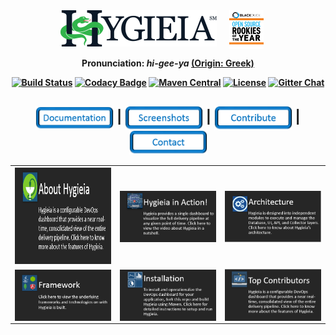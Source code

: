 <div align="center">
<img width="250" align="top" src="/images/hygieia_b.png"><a href="https://www.blackducksoftware.com/about/news-events/releases/2015-open-source-rookies-year"><img width="55" align="top" hspace="20" src="/images/Rookies_Award_Badge.png"></a> 
</div>
<div align="center"> 
 <p> <b>Pronunciation: <i>hi-gee-ya <a href="https://en.wikipedia.org/wiki/Hygieia"></i>(Origin: Greek)</a> </p>
</div>

<div align="center">
  <!-- Build Status -->
  <a href="https://travis-ci.org/capitalone/Hygieia.svg?branch=master"><img src="https://travis-ci.org/capitalone/Hygieia.svg?branch=master" alt="Build Status"/></a>
  <!-- Codacy Badge -->
  <a href="https://www.codacy.com/app/amit-mawkin/Hygieia"><img src="https://api.codacy.com/project/badge/grade/de1a2a557f8e458e9a959be8c2e7fcba"
      alt="Codacy Badge"/></a>
  <!-- Maven Central -->
  <a href="http://search.maven.org/#search%7Cga%7C1%7Ccapitalone"><img src="https://img.shields.io/maven-central/v/com.capitalone.dashboard/Hygieia.svg" alt="Maven Central"/></a>
  <!-- License -->
  <a href="https://www.apache.org/licenses/LICENSE-2.0"><img src="https://img.shields.io/badge/license-Apache%202-blue.svg"
      alt="License"/></a>
  <!-- Gitter Chat -->
  <a href="https://gitter.im/capitalone/Hygieia?utm_source=badge&utm_medium=badge&utm_campaign=pr-badge&utm_content=badge"><img src="https://badges.gitter.im/Join%20Chat.svg" alt="Gitter Chat"/></a>
</div>

<div align="center">
  <h2>
    <a href="http://www.capitalone.io/Hygieia/getting_started.html"><img src="./newimages/Documentation.png" alt="Documentation" width="125" align="center"></a>
    <span>|</span>
    <!--<a href="#">
      Setup Hygieia
    </a>
    <span> | </span> -->
    <a href="#"><img src="./newimages/Screenshots.png" alt="Screenshots" width="125" align="center"></a>
    <span>|</span>
    <a href="#"><img src="./newimages/Contribute.png" alt="Contribute" width="125" align="center"></a>
    <span>|</span>
    <a href="http://www.capitalone.io/Hygieia/contact.html"><img src="./newimages/Contact.png" alt="Contact" width="125" align="center"></a>
  </h2>
</div>

<table>
<colgroup>
<col width="33.3%" />
<col width="33.3%" />
<col width="33.4%" />
</colgroup>

<tbody>
<tr>
<td><a href="http://www.capitalone.io/Hygieia/getting_started.html"><img src="/blackicons/About.PNG" alt="About Icon" height="155" width="280"/></a></td>
<td><a href="http://www.capitalone.io/Hygieia/getting_started.html"><img src="/blackicons/Video.PNG" alt="Video Icon" align="center" width="300"/></td>
<td><a href="http://www.capitalone.io/Hygieia/getting_started.html"><img src="/blackicons/Architecture.PNG" alt="Architecture Icon" align="center" width="300"/></a></td>
</tr>
<tr>
<td><a href="http://www.capitalone.io/Hygieia/getting_started.html"><img src="/blackicons/Framework.PNG" alt="Framework Icon" align="center" width="300"/></td>
<td><a href="http://www.capitalone.io/Hygieia/getting_started.html"><img src="/blackicons/Installation.PNG" alt="Install Icon" align="center" width="300"/></a></td>
<td><a href="http://www.capitalone.io/Hygieia/getting_started.html"><img src="/blackicons/TopContributors.PNG" alt="Contributors Icon" align="center" width="300"/></a></td>
</tr>
</tbody>
</table>

<!--<table border="0" cellspacing="0" cellpadding="0" frame="void" rules="none">
<colgroup>
<col width="50%" />
<col width="50%" />
<!--<col width="33.3%" />-->
<!--</colgroup>
<tbody>
<tr>
<td height="175"><a href="http://www.capitalone.io/Hygieia/getting_started.html"><img src="/blackicons/About.PNG" alt="About Icon" height="175" width="200"/></a></td>
<td height="175"><a href="http://www.capitalone.io/Hygieia/getting_started.html"><img src="/blackicons/Video.PNG" alt="Video Icon" align="center" height="175" width="200"/></td>
<!--<td height="175"><a href="http://www.capitalone.io/Hygieia/getting_started.html"><img src="/blackicons/Architecture.PNG" alt="About Icon" align="center" height="175" width="430"/></a></td>-->
<!--</tr>
<tr>
<td height="175"><a href="http://www.capitalone.io/Hygieia/getting_started.html"><img src="/blackicons/Framework.PNG" alt="About Icon" align="center" height="175" width="200"/></td>
<td height="175"><a href="http://www.capitalone.io/Hygieia/getting_started.html"><img src="/blackicons/Installation.PNG" alt="Install Icon" align="center" height="175" width="200"/></a></td>
<!--<td height="175"><a href="http://www.capitalone.io/Hygieia/getting_started.html"><img src="/blackicons/TopContributors.PNG" alt="Contributors Icon" align="center" height="175" width="430"/></a></td>-->
<!--</tr>
</tbody>
</table>-->

<!--<div align="center">
  
<a href="http://www.capitalone.io/Hygieia/getting_started.html"><img src="/blackicons/About.PNG" alt="About Icon" align="center" width="420"/></a><a href="http://www.capitalone.io/Hygieia/getting_started.html"><img src="/blackicons/Video.PNG" alt="Video Icon" align="center" width="423"/></a><a href="http://www.capitalone.io/Hygieia/getting_started.html"><img src="/blackicons/Architecture.PNG" alt="About Icon" align="center" width="423"/></a><a href="http://www.capitalone.io/Hygieia/getting_started.html"><img src="/blackicons/Framework.PNG" alt="About Icon" align="center" width="420"/></a><a href="http://www.capitalone.io/Hygieia/getting_started.html"><img src="/blackicons/Installation.PNG" alt="Install Icon" align="center" width="423"/></a><a href="http://www.capitalone.io/Hygieia/getting_started.html"><img src="/blackicons/TopContributors.PNG" alt="Contributors Icon" align="center" width="420"/></a>
</div>-->

